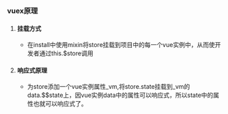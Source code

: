 ### vuex原理

1. #### 挂载方式
    * 在install中使用mixin将store挂载到项目中的每一个vue实例中，从而使开发者通过this.$store调用
2. #### 响应式原理
    * 为store添加一个vue实例属性_vm,将store.state挂载到_vm的data.$$state上，因vue实例data中的属性可以响应式，所以state中的属性也就可以响应式了。



